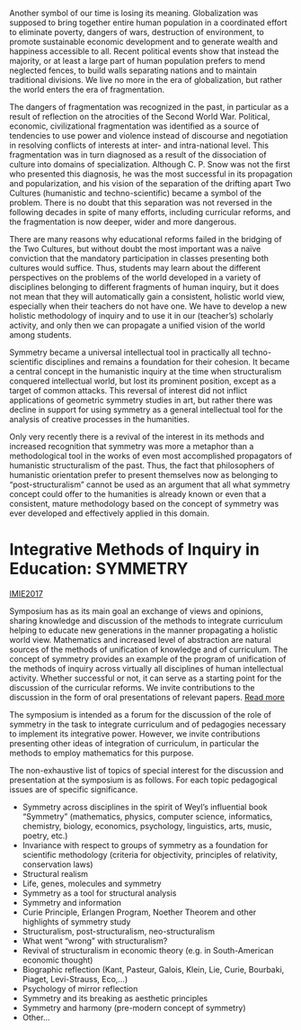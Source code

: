 Another symbol of our time is losing its meaning. Globalization was supposed to bring together entire human population in a coordinated effort to eliminate poverty, dangers of wars, destruction of environment, to promote sustainable economic development and to generate wealth and happiness accessible to all. Recent political events show that instead the majority, or at least a large part of human population prefers to mend neglected fences, to build walls separating nations and to maintain traditional divisions. We live no more in the era of globalization, but rather the world enters the era of fragmentation.

The dangers of fragmentation was recognized in the past, in particular as a result of reflection on the atrocities of the Second World War. Political, economic, civilizational fragmentation was identified as a source of tendencies to use power and violence instead of discourse and negotiation in resolving conflicts of interests at inter- and intra-national level. This fragmentation was in turn diagnosed as a result of the dissociation of culture into domains of specialization. Although C. P. Snow was not the first who presented this diagnosis, he was the most successful in its propagation and popularization, and his vision of the separation of the drifting apart Two Cultures (humanistic and techno-scientific) became a symbol of the problem. There is no doubt that this separation was not reversed in the following decades in spite of many efforts, including curricular reforms, and the fragmentation is now deeper, wider and more dangerous.

There are many reasons why educational reforms failed in the bridging of the Two Cultures, but without doubt the most important was a naïve conviction that the mandatory participation in classes presenting both cultures would suffice. Thus, students may learn about the different perspectives on the problems of the world developed in a variety of disciplines belonging to different fragments of human inquiry, but it does not mean that they will automatically gain a consistent, holistic world view, especially when their teachers do not have one. We have to develop a new holistic methodology of inquiry and to use it in our (teacher’s) scholarly activity, and only then we can propagate a unified vision of the world among students. 

Symmetry became a universal intellectual tool in practically all techno-scientific disciplines and remains a foundation for their cohesion. It became a central concept in the humanistic inquiry at the time when structuralism conquered intellectual world, but lost its prominent position, except as a target of common attacks. This reversal of interest did not inflict applications of geometric symmetry studies in art, but rather there was decline in support for using symmetry as a general intellectual tool for the analysis of creative processes in the humanities.

Only very recently there is a revival of the interest in its methods and increased recognition that symmetry was more a metaphor than a methodological tool in the works of even most accomplished propagators of humanistic structuralism of the past. Thus, the fact that philosophers of humanistic orientation prefer to present themselves now as belonging to “post-structuralism” cannot be used as an argument that all what symmetry concept could offer to the humanities is already known or even that a consistent, mature methodology based on the concept of symmetry was ever developed and effectively applied in this domain.
# Integrative Methods of Inquiry in Education: SYMMETRY

[IMIE2017](README.md)

Symposium has as its main goal an exchange of views and opinions, sharing knowledge and discussion of the methods to integrate curriculum helping to educate new generations in the manner propagating a holistic world view. Mathematics and increased level of abstraction are natural sources of the methods of unification of knowledge and of curriculum. The concept of symmetry provides an example of the program of unification of the methods of inquiry across virtually all disciplines of human intellectual activity. Whether successful or not, it can serve as a starting point for the discussion of the curricular reforms. We invite contributions to the discussion in the form of oral presentations of relevant papers. [Read more](call.md)


The symposium is intended as a forum for the discussion of the role of symmetry in the task to integrate curriculum and of pedagogies necessary to implement its integrative power. However, we invite contributions presenting other ideas of integration of curriculum, in particular the methods to employ mathematics for this purpose. 

The non-exhaustive list of topics of special interest for the discussion and presentation at the symposium is as follows. For each topic pedagogical issues are of specific significance.

* Symmetry across disciplines in the spirit of Weyl’s influential book “Symmetry” (mathematics, physics, computer science, informatics, chemistry, biology, economics, psychology, linguistics, arts, music, poetry, etc.)
 * Invariance with respect to groups of symmetry as a  foundation for scientific methodology (criteria for objectivity, principles of relativity, conservation laws)
 * Structural realism
 * Life, genes, molecules and symmetry
 * Symmetry as a tool for structural analysis
 * Symmetry and information
 * Curie Principle, Erlangen Program, Noether Theorem and other highlights of symmetry study
 * Structuralism, post-structuralism, neo-structuralism
 * What went “wrong” with structuralism?
 * Revival of structuralism in economic theory (e.g. in South-American economic thought)
 * Biographic reflection (Kant, Pasteur, Galois, Klein, Lie, Curie, Bourbaki, Piaget, Levi-Strauss, Eco,…)
 * Psychology  of mirror reflection
 * Symmetry and its breaking as aesthetic principles
 * Symmetry and harmony (pre-modern concept of symmetry)
 * Other…
